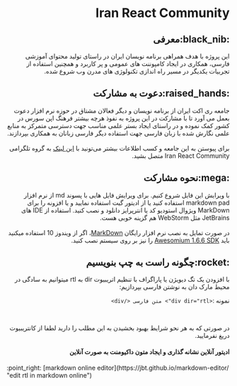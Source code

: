 <div style="direction:rtl">

# Iran React Community

<h2 lang="fa" dir="rtl" align="right">:black_nib:معرفی</h2>
<p lang="fa" dir="rtl" align="right">این پروژه با هدف همراهی برنامه نویسان ایران در راستای تولید محتوای آموزشی فارسی، همکاری در ایجاد کامپوننت های عمومی و پر کاربرد و همچنین استفاده از تجربیات یکدیگر در مسیر راه اندازی تکنولوژی های مدرن وب شروع شده.</p> 

<h2 lang="fa" dir="rtl" align="right">:raised_hands:دعوت به مشارکت</h2>
<p lang="fa" dir="rtl" align="right">جامعه ری اکت ایران از  برنامه نویسان و دیگر فعالان مشتاق در حوزه نرم افزار دعوت بعمل می آورد تا با مشارکت در این پروژه به نفوذ هرچه بیشتر فرهنگ اپن سورس در کشور کمک نموده و در راستای ایجاد بستر علمی مناسب جهت دسترسی متمرکز به منابع علمی نگارش شده با زبان فارسی جهت استفاده دیگر فارسی زبانان به همکاری بپردازند.
<br>
<br>
برای پیوستن به این جامعه و کسب اطلاعات بیشتر می‌تونید با <a href="https://t.me/joinchat/B6cKQlE87yBj3VCqT-kT6g">این لینک</a> به گروه تلگرامی Iran React Community متصل بشید. 
</p>
<h2 lang="fa" dir="rtl" align="right">:mega:نحوه مشارکت</h2>
<p lang="fa" dir="rtl" align="right">با ویرایش این فایل شروع کنیم.
   برای ویرایش فایل هایی با پسوند md از نرم افزار markdown pad استفاده کنید یا از ادیتور گیت استفاده نمایید و یا افزونه را برای  MarkDown ویژوال استودیو کد یا انترپرایز دانلود و نصب کنید. استفاده از IDE های JetBrains مثل WebStorm هم گزینه خوبی هست.
   <br>
   <br>
   در صورت تمایل به نصب نرم افزار رایگان <a href="http://markdownpad.com/download.html">MarkDown</a>، اگر از ویندوز 10 استفاده میکنید باید <a href="http://markdownpad.com/download/awesomium_v1.6.6_sdk_win.exe">Awesomium 1.6.6 SDK</a>
      را نیز بر روی سیستم نصب کنید.
</p>
<h2 lang="fa" dir="rtl" align="right">:rocket:چگونه راست به چپ بنویسیم</h2>
<p lang="fa" dir="rtl"> با افزودن یک تگ دیویژن یا پاراگراف با تنظیم اتریبیوت dir به rtl میتوانیم به سادگی در محیط مارک دان به نوشتن فارسی بپردازیم:</p>

نمونه :```<div dir="rtl"> متن فارسی </div>```

<br>
<p lang="fa" dir="rtl" align="right">
در صورتی که به هر نحو شرایط بهبود بخشیدن به این مطلب را دارید لطفا از کانتریبیوت دریغ نفرمایید.
</p>
<h4  dir="rtl">
ادیتور آنلاین نشانه گذاری و ایجاد متون داکیومنت به صورت آنلاین
</h4>

<p dir="ltr">:point_right: [markdown online editor](https://jbt.github.io/markdown-editor/ "edit rtl in markdown online")
